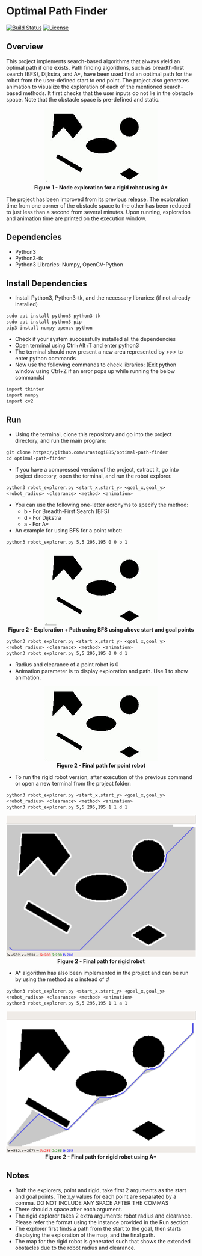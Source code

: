 # Optimal Path Finder
[![Build Status](https://travis-ci.org/urastogi885/optimal-path-finder.svg?branch=master)](https://travis-ci.org/github/urastogi885/optimal-path-finder)
[![License](https://img.shields.io/badge/License-BSD%203--Clause-blue.svg)](https://github.com/urastogi885/optimal-path-finding/blob/master/LICENSE)

## Overview

This project implements search-based algorithms that always yield an optimal path if one exists. Path finding 
algorithms, such as breadth-first search (BFS), Dijkstra, and A*, have been used find an optimal path for the robot 
from the user-defined start to end point. The project also generates animation to visualize the exploration of each of 
the mentioned search-based methods. It first checks that the user inputs do not lie in the obstacle space. Note that 
the obstacle space is pre-defined and static.

<p align="center">
  <img src="https://github.com/urastogi885/optimal-path-finder/blob/master/images/rigid_robot_exploration.gif">
  <br><b>Figure 1 - Node exploration for a rigid robot using A*</b><br>
</p>

The project has been improved from its previous [release](https://github.com/urastogi885/optimal-path-finder/releases). 
The exploration time from one corner of the obstacle space to the other has been reduced to just less than a second from
 several minutes. Upon running, exploration and animation time are printed on the execution window.

## Dependencies

- Python3
- Python3-tk
- Python3 Libraries: Numpy, OpenCV-Python

## Install Dependencies

- Install Python3, Python3-tk, and the necessary libraries: (if not already installed)
````
sudo apt install python3 python3-tk
sudo apt install python3-pip
pip3 install numpy opencv-python
````

- Check if your system successfully installed all the dependencies
- Open terminal using Ctrl+Alt+T and enter python3
- The terminal should now present a new area represented by >>> to enter python commands
- Now use the following commands to check libraries: (Exit python window using Ctrl+Z if an error pops up while
running the below commands)
````
import tkinter
import numpy
import cv2
````

## Run

- Using the terminal, clone this repository and go into the project directory, and run the main program:
````
git clone https://github.com/urastogi885/optimal-path-finder
cd optimal-path-finder
````

- If you have a compressed version of the project, extract it, go into project directory, open the terminal, and run
the robot explorer.
````
python3 robot_explorer.py <start_x,start_y> <goal_x,goal_y> <robot_radius> <clearance> <method> <animation>
````
- You can use the following one-letter acronyms to specify the method:
    - b - For Breadth-First Search (BFS)
    - d - For Dijkstra
    - a - For A*
- An example for using BFS for a point robot:
````
python3 robot_explorer.py 5,5 295,195 0 0 b 1
````
<p align="center">
  <img src="https://github.com/urastogi885/optimal-path-finder/blob/master/images/exploration_b.gif">
  <br><b>Figure 2 - Exploration + Path using BFS using above start and goal points</b><br>
</p>

````
python3 robot_explorer.py <start_x,start_y> <goal_x,goal_y> <robot_radius> <clearance> <method> <animation>
python3 robot_explorer.py 5,5 295,195 0 0 d 1
````
- Radius and clearance of a point robot is 0
- Animation parameter is to display exploration and path. Use 1 to show animation.

<p align="center">
  <img src="https://github.com/urastogi885/optimal-path-finder/blob/master/images/point_explorer.gif">
  <br><b>Figure 2 - Final path for point robot</b><br>
</p>

- To run the rigid robot version, after execution of the previous command or open a new terminal from the project
folder:
````
python3 robot_explorer.py <start_x,start_y> <goal_x,goal_y> <robot_radius> <clearance> <method> <animation>
python3 robot_explorer.py 5,5 295,195 1 1 d 1
````

<p align="center">
  <img src="https://github.com/urastogi885/optimal-path-finder/blob/master/images/rigid_explorer.png">
  <br><b>Figure 2 - Final path for rigid robot</b><br>
</p>

- A* algorithm has also been implemented in the project and can be run by using the method as *a* instead of *d*
````
python3 robot_explorer.py <start_x,start_y> <goal_x,goal_y> <robot_radius> <clearance> <method> <animation>
python3 robot_explorer.py 5,5 295,195 1 1 a 1
````

<p align="center">
  <img src="https://github.com/urastogi885/optimal-path-finder/blob/master/images/a_star_rigid.png">
  <br><b>Figure 2 - Final path for rigid robot using A*</b><br>
</p>


## Notes

- Both the explorers, point and rigid, take first 2 arguments as the start and goal points. The x,y values for each
point are separated by a comma. DO NOT INCLUDE ANY SPACE AFTER THE COMMAS
- There should a space after each argument.
- The rigid explorer takes 2 extra arguments: robot radius and clearance. Please refer the format using the instance
provided in the Run section.
- The explorer first finds a path from the start to the goal, then starts displaying the exploration of the map, and
the final path.
- The map for the rigid robot is generated such that shows the extended obstacles due to the robot radius and clearance.
